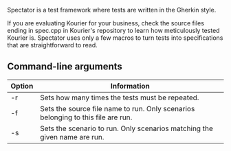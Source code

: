 Spectator is a test framework where tests are written in the Gherkin style.

If you are evaluating Kourier for your business, check the source files ending 
in spec.cpp in Kourier's repository to learn how meticulously tested Kourier is. 
Spectator uses only a few macros to turn tests into specifications that are 
straightforward to read.

## Command-line arguments

| Option     | Information       |
| ------------- | -------- |
| -r       | Sets how many times the tests must be repeated. |
| -f  | Sets the source file name to run. Only scenarios belonging to this file are run.   |
| -s | Sets the scenario to run. Only scenarios matching the given name are run.   |
